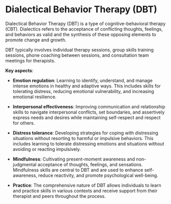 <!--
source: gpt-3 + jph editing
abbr: DBT
tags: psychology treatments
-->

# Dialectical Behavior Therapy (DBT)

Dialectical Behavior Therapy (DBT) is a type of cognitive-behavioral therapy
(CBT). Dialectics refers to the acceptance of conflicting thoughts, feelings,
and behaviors as valid and the synthesis of these opposing elements to promote
change and growth.

DBT typically involves individual therapy sessions, group skills training
sessions, phone coaching between sessions, and consultation team meetings for
therapists.

**Key aspects**:

* **Emotion regulation**: Learning to identify, understand, and manage intense
  emotions in healthy and adaptive ways. This includes skills for tolerating
  distress, reducing emotional vulnerability, and increasing emotional
  resilience.

* **Interpersonal effectiveness**: Improving communication and relationship
  skills to navigate interpersonal conflicts, set boundaries, and assertively
  express needs and desires while maintaining self-respect and respect for
  others.

* **Distress tolerance**: Developing strategies for coping with distressing
  situations without resorting to harmful or impulsive behaviors. This includes
  learning to tolerate distressing emotions and situations without avoiding or
  reacting impulsively.

* **Mindfulness**: Cultivating present-moment awareness and non-judgmental
  acceptance of thoughts, feelings, and sensations. Mindfulness skills are
  central to DBT and are used to enhance self-awareness, reduce reactivity, and
  promote psychological well-being.

* **Practice**: The comprehensive nature of DBT allows individuals to learn and
  practice skills in various contexts and receive support from their therapist
  and peers throughout the process.
